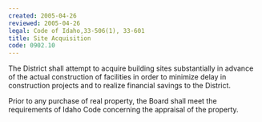 ```yaml
---
created: 2005-04-26
reviewed: 2005-04-26
legal: Code of Idaho,33-506(1), 33-601
title: Site Acquisition
code: 0902.10
---
```


The District shall attempt to acquire building sites substantially in advance of the actual construction of facilities in order to minimize delay in construction projects and to realize financial savings to the District.

Prior to any purchase of real property, the Board shall meet the requirements of Idaho Code concerning the appraisal of the property.

